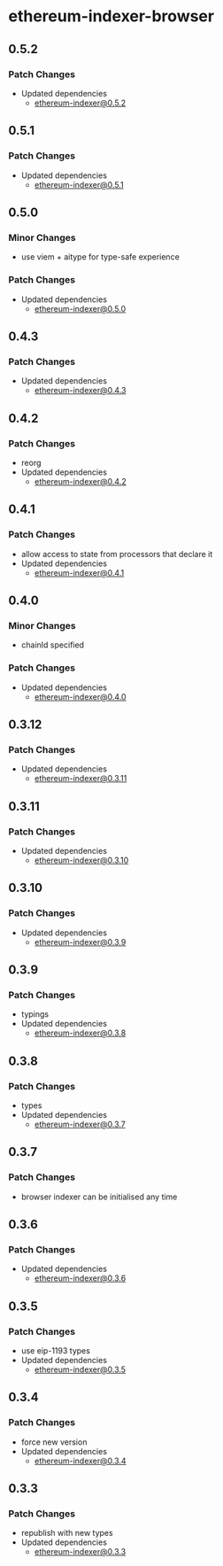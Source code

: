 # ethereum-indexer-browser

## 0.5.2

### Patch Changes

- Updated dependencies
  - ethereum-indexer@0.5.2

## 0.5.1

### Patch Changes

- Updated dependencies
  - ethereum-indexer@0.5.1

## 0.5.0

### Minor Changes

- use viem + aitype for type-safe experience

### Patch Changes

- Updated dependencies
  - ethereum-indexer@0.5.0

## 0.4.3

### Patch Changes

- Updated dependencies
  - ethereum-indexer@0.4.3

## 0.4.2

### Patch Changes

- reorg
- Updated dependencies
  - ethereum-indexer@0.4.2

## 0.4.1

### Patch Changes

- allow access to state from processors that declare it
- Updated dependencies
  - ethereum-indexer@0.4.1

## 0.4.0

### Minor Changes

- chainId specified

### Patch Changes

- Updated dependencies
  - ethereum-indexer@0.4.0

## 0.3.12

### Patch Changes

- Updated dependencies
  - ethereum-indexer@0.3.11

## 0.3.11

### Patch Changes

- Updated dependencies
  - ethereum-indexer@0.3.10

## 0.3.10

### Patch Changes

- Updated dependencies
  - ethereum-indexer@0.3.9

## 0.3.9

### Patch Changes

- typings
- Updated dependencies
  - ethereum-indexer@0.3.8

## 0.3.8

### Patch Changes

- types
- Updated dependencies
  - ethereum-indexer@0.3.7

## 0.3.7

### Patch Changes

- browser indexer can be initialised any time

## 0.3.6

### Patch Changes

- Updated dependencies
  - ethereum-indexer@0.3.6

## 0.3.5

### Patch Changes

- use eip-1193 types
- Updated dependencies
  - ethereum-indexer@0.3.5

## 0.3.4

### Patch Changes

- force new version
- Updated dependencies
  - ethereum-indexer@0.3.4

## 0.3.3

### Patch Changes

- republish with new types
- Updated dependencies
  - ethereum-indexer@0.3.3
